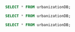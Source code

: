 ```sql
SELECT * FROM urbanizationDB;
```

```sql
SELECT * FROM urbanizationDB;
```

```sql
SELECT * FROM urbanizationDB;
```

